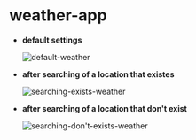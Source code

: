 ﻿# weather-app
* **default settings**

   ![default-weather](https://github.com/user-attachments/assets/78c9f0a4-c110-4588-a195-e2b3a007f5ab)


* **after searching of a location that existes**

   ![searching-exists-weather](https://github.com/user-attachments/assets/0d2cd68e-6d62-4743-86f7-e496a931af4b)


* **after searching of a location that don't exist**

   ![searching-don't-exists-weather](https://github.com/user-attachments/assets/266aa95d-fb9a-4492-8305-146d702bceaf)
